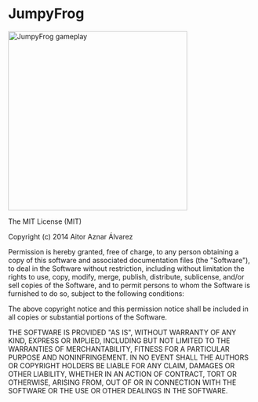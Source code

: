 JumpyFrog
=========

<img src="http://www.aitoraznar.com/images/Jumpy_Frog.png" alt="JumpyFrog gameplay" title="JumpyFrog gameplay" style="width: 365px; max-width: 365px; "/>

The MIT License (MIT)

Copyright (c) 2014 Aitor Aznar Álvarez

Permission is hereby granted, free of charge, to any person obtaining a copy
of this software and associated documentation files (the "Software"), to deal
in the Software without restriction, including without limitation the rights
to use, copy, modify, merge, publish, distribute, sublicense, and/or sell
copies of the Software, and to permit persons to whom the Software is
furnished to do so, subject to the following conditions:

The above copyright notice and this permission notice shall be included in
all copies or substantial portions of the Software.

THE SOFTWARE IS PROVIDED "AS IS", WITHOUT WARRANTY OF ANY KIND, EXPRESS OR
IMPLIED, INCLUDING BUT NOT LIMITED TO THE WARRANTIES OF MERCHANTABILITY,
FITNESS FOR A PARTICULAR PURPOSE AND NONINFRINGEMENT. IN NO EVENT SHALL THE
AUTHORS OR COPYRIGHT HOLDERS BE LIABLE FOR ANY CLAIM, DAMAGES OR OTHER
LIABILITY, WHETHER IN AN ACTION OF CONTRACT, TORT OR OTHERWISE, ARISING FROM,
OUT OF OR IN CONNECTION WITH THE SOFTWARE OR THE USE OR OTHER DEALINGS IN
THE SOFTWARE.

